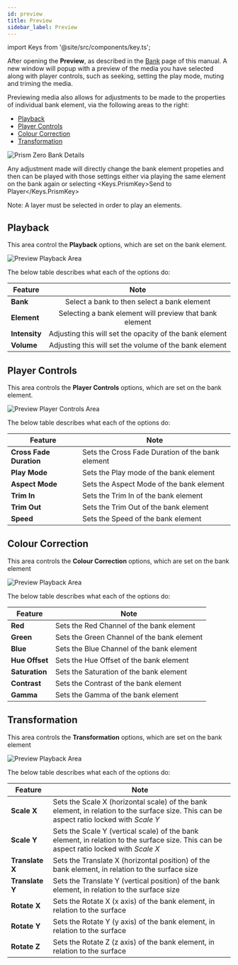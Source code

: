 ```yaml
---
id: preview
title: Preview
sidebar_label: Preview
---
```


import Keys from '@site/src/components/key.ts';

After opening the **Preview**, as described in the [Bank](../prism/play/bank) page of this manual. A new window will popup with a preview of the media you have selected along with player controls, such as seeking, setting the play mode, muting and triming the media.

Previewing media also allows for adjustments to be made to the properties of individual bank element, via the following areas to the right:

- [Playback](./preview#playback)
- [Player Controls](./preview#player-controls)
- [Colour Correction](./preview#colour-correction)
- [Transformation](./preview#Transformation)

![Prism Zero Bank Details](/prismdocs/images/prism-preview.png)

Any adjustment made will directly change the bank element propeties and then can be played with those settings either via playing the same element on the bank again or selecting <Keys.PrismKey>Send to Player</Keys.PrismKey>

<div style={{width: '100%', textAlign: 'center', fontStyle: 'italic'}}>Note: A layer must be selected in order to play an elements.</div>

## Playback

This area control the **Playback** options, which are set on the bank element.

![Preview Playback Area](/prismdocs/images/preview-playback.png)

The below table describes what each of the options do:

|   Feature     |  Note        |
|---------------|:------------:|
| **Bank**      | Select a bank to then select a bank element     |
| **Element**   | Selecting a bank element will preview that bank element |
| **Intensity** | Adjusting this will set the opacity of the bank element |
| **Volume**    | Adjusting this will set the volume of the bank element  |

## Player Controls

This area controls the **Player Controls** options, which are set on the bank element.

![Preview Player Controls Area](/prismdocs/images/preview-player-controls.png)

The below table describes what each of the options do:

|   Feature                    |  Note                                   |
|------------------------------|------------                           |
| **Cross Fade Duration**      | Sets the Cross Fade Duration of the bank element  |
| **Play Mode**                | Sets the Play mode of the bank element   |
| **Aspect Mode**              | Sets the Aspect Mode of the bank element |
| **Trim In**                  | Sets the Trim In of the bank element     |
| **Trim Out**                 | Sets the Trim Out of the bank element    |
| **Speed**                    | Sets the Speed of the bank element       | 


## Colour Correction

This area controls the **Colour Correction** options, which are set on the bank element

![Preview Playback Area](/prismdocs/images/preview-colour-correction.png)

The below table describes what each of the options do:

|   Feature      |  Note        |
|----------------|------------|
| **Red**        | Sets the Red Channel of the bank element |
| **Green**      | Sets the Green Channel of the bank element|
| **Blue**       | Sets the Blue Channel of the bank element |
| **Hue Offset** | Sets the Hue Offset of the bank element |
| **Saturation** | Sets the Saturation of the bank element |
| **Contrast**   | Sets the Contrast of the bank element |
| **Gamma**      | Sets the Gamma of the bank element |

## Transformation

This area controls the **Transformation** options, which are set on the bank element

![Preview Playback Area](/prismdocs/images/preview-transformation.png)

The below table describes what each of the options do:

|    Feature      |  Note      |
|-----------------|------------|
| **Scale X**     | Sets the Scale X (horizontal scale) of the bank element, in relation to the surface size. This can be aspect ratio locked with *Scale Y* |
| **Scale Y**     | Sets the Scale Y (vertical scale) of the bank element, in relation to the surface size. This can be aspect ratio locked with *Scale X* |
| **Translate X** | Sets the Translate X (horizontal position) of the bank element, in relation to the surface size |
| **Translate Y** | Sets the Translate Y (vertical position) of the bank element, in relation to the surface size |
| **Rotate X**    | Sets the Rotate X (x axis) of the bank element, in relation to the surface |
| **Rotate Y**    | Sets the Rotate Y (y axis) of the bank element, in relation to the surface |
| **Rotate Z**    | Sets the Rotate Z (z axis) of the bank element, in relation to the surface |
